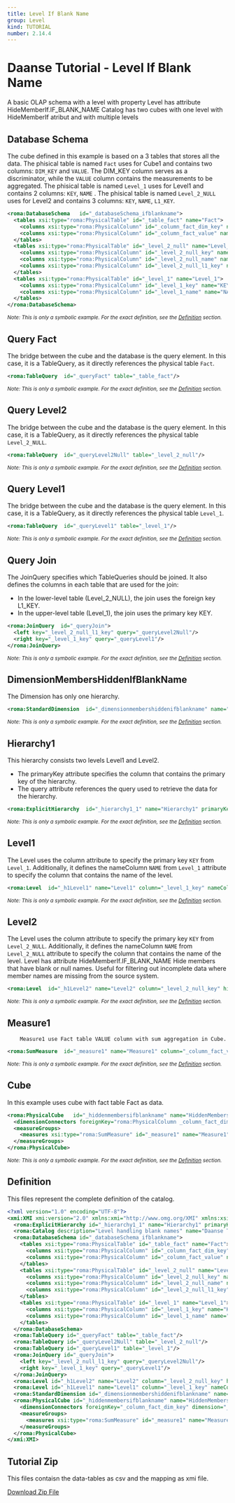 ```yaml
---
title: Level If Blank Name
group: Level
kind: TUTORIAL
number: 2.14.4
---
```

# Daanse Tutorial - Level If Blank Name

A basic OLAP schema with a level with property Level has attribute HideMemberIf.IF_BLANK_NAME
Catalog has two cubes with one level with HideMemberIf atribut and with multiple levels


## Database Schema

The cube defined in this example is based on a 3 tables that stores all the data.
The phisical table is named `Fact` uses for Cube1 and contains two columns: `DIM_KEY` and `VALUE`.
The DIM_KEY column serves as a discriminator, while the `VALUE` column contains the measurements to be aggregated.
The phisical table is named `Level_1` uses for Level1 and contains 2 columns: `KEY`, `NAME` .
The phisical table is named `Level_2_NULL` uses for Level2 and contains 3 columns: `KEY`, `NAME`, `L1_KEY`.


```xml
<roma:DatabaseSchema   id="_databaseSchema_ifblankname">
  <tables xsi:type="roma:PhysicalTable" id="_table_fact" name="Fact">
    <columns xsi:type="roma:PhysicalColumn" id="_column_fact_dim_key" name="DIM_KEY" type="Integer"/>
    <columns xsi:type="roma:PhysicalColumn" id="_column_fact_value" name="VALUE" type="Integer"/>
  </tables>
  <tables xsi:type="roma:PhysicalTable" id="_level_2_null" name="Level_2_NULL">
    <columns xsi:type="roma:PhysicalColumn" id="_level_2_null_key" name="KEY" type="Integer"/>
    <columns xsi:type="roma:PhysicalColumn" id="_level_2_null_name" name="NAME"/>
    <columns xsi:type="roma:PhysicalColumn" id="_level_2_null_l1_key" name="L1_KEY" type="Integer"/>
  </tables>
  <tables xsi:type="roma:PhysicalTable" id="_level_1" name="Level_1">
    <columns xsi:type="roma:PhysicalColumn" id="_level_1_key" name="KEY" type="Integer"/>
    <columns xsi:type="roma:PhysicalColumn" id="_level_1_name" name="NAME"/>
  </tables>
</roma:DatabaseSchema>

```
*<small>Note: This is only a symbolic example. For the exact definition, see the [Definition](#definition) section.</small>*
## Query Fact

The bridge between the cube and the database is the query element. In this case, it is a TableQuery,
as it directly references the physical table `Fact`.


```xml
<roma:TableQuery  id="_queryFact" table="_table_fact"/>

```
*<small>Note: This is only a symbolic example. For the exact definition, see the [Definition](#definition) section.</small>*
## Query Level2

The bridge between the cube and the database is the query element. In this case, it is a TableQuery,
as it directly references the physical table `Level_2_NULL`.


```xml
<roma:TableQuery  id="_queryLevel2Null" table="_level_2_null"/>

```
*<small>Note: This is only a symbolic example. For the exact definition, see the [Definition](#definition) section.</small>*
## Query Level1

The bridge between the cube and the database is the query element. In this case, it is a TableQuery,
as it directly references the physical table `Level_1`.


```xml
<roma:TableQuery  id="_queryLevel1" table="_level_1"/>

```
*<small>Note: This is only a symbolic example. For the exact definition, see the [Definition](#definition) section.</small>*
## Query Join

The JoinQuery specifies which TableQueries should be joined. It also defines the columns in each table that are used for the join:

- In the lower-level table (Level_2_NULL), the join uses the foreign key L1_KEY.
- In the upper-level table (Level_1), the join uses the primary key KEY.



```xml
<roma:JoinQuery  id="_queryJoin">
  <left key="_level_2_null_l1_key" query="_queryLevel2Null"/>
  <right key="_level_1_key" query="_queryLevel1"/>
</roma:JoinQuery>

```
*<small>Note: This is only a symbolic example. For the exact definition, see the [Definition](#definition) section.</small>*
## DimensionMembersHiddenIfBlankName

The Dimension has only one hierarchy.


```xml
<roma:StandardDimension  id="_dimensionmembershiddenifblankname" name="DimensionMembersHiddenIfBlankName" hierarchies="roma:ExplicitHierarchy _hierarchy1_1"/>

```
*<small>Note: This is only a symbolic example. For the exact definition, see the [Definition](#definition) section.</small>*
## Hierarchy1

This hierarchy consists two levels Level1 and Level2.
- The primaryKey attribute specifies the column that contains the primary key of the hierarchy.
- The query attribute references the query used to retrieve the data for the hierarchy.


```xml
<roma:ExplicitHierarchy  id="_hierarchy1_1" name="Hierarchy1" primaryKey="_level_2_null_key" query="_queryJoin" levels="_h1Level1 _h1Level2"/>

```
*<small>Note: This is only a symbolic example. For the exact definition, see the [Definition](#definition) section.</small>*
## Level1

The Level uses the column attribute to specify the primary key `KEY` from `Level_1`.
Additionally, it defines the nameColumn `NAME` from `Level_1` attribute  to specify
the column that contains the name of the level.


```xml
<roma:Level  id="_h1Level1" name="Level1" column="_level_1_key" nameColumn="_level_1_name"/>

```
*<small>Note: This is only a symbolic example. For the exact definition, see the [Definition](#definition) section.</small>*
## Level2

The Level uses the column attribute to specify the primary key `KEY` from `Level_2_NULL`.
Additionally, it defines the nameColumn `NAME` from `Level_2_NULL` attribute  to specify
the column that contains the name of the level.
Level has  attribute HideMemberIf.IF_BLANK_NAME
Hide members that have blank or null names. Useful for filtering out incomplete data
where member names are missing from the source system.


```xml
<roma:Level  id="_h1Level2" name="Level2" column="_level_2_null_key" hideMemberIf="IfBlankName" nameColumn="_level_2_null_name"/>

```
*<small>Note: This is only a symbolic example. For the exact definition, see the [Definition](#definition) section.</small>*
## Measure1

        Measure1 use Fact table VALUE column with sum aggregation in Cube.


```xml
<roma:SumMeasure  id="_measure1" name="Measure1" column="_column_fact_value"/>

```
*<small>Note: This is only a symbolic example. For the exact definition, see the [Definition](#definition) section.</small>*
## Cube

In this example uses cube with fact table Fact as data.


```xml
<roma:PhysicalCube   id="_hiddenmembersifblankname" name="HiddenMembersIfBlankName" query="_queryFact">
  <dimensionConnectors foreignKey="roma:PhysicalColumn _column_fact_dim_key" dimension="roma:StandardDimension _dimensionmembershiddenifblankname" overrideDimensionName="DimensionMembersHiddenIfBlankName" id="_dc_dimensionMembersHiddenIfBlankName"/>
  <measureGroups>
    <measures xsi:type="roma:SumMeasure" id="_measure1" name="Measure1" column="_column_fact_value"/>
  </measureGroups>
</roma:PhysicalCube>

```
*<small>Note: This is only a symbolic example. For the exact definition, see the [Definition](#definition) section.</small>*

## Definition

This files represent the complete definition of the catalog.

```xml
<?xml version="1.0" encoding="UTF-8"?>
<xmi:XMI xmi:version="2.0" xmlns:xmi="http://www.omg.org/XMI" xmlns:xsi="http://www.w3.org/2001/XMLSchema-instance" xmlns:roma="https://www.daanse.org/spec/org.eclipse.daanse.rolap.mapping">
  <roma:ExplicitHierarchy id="_hierarchy1_1" name="Hierarchy1" primaryKey="_level_2_null_key" query="_queryJoin" levels="_h1Level1 _h1Level2"/>
  <roma:Catalog description="Level handling blank names" name="Daanse Tutorial - Level If Blank Name" cubes="_hiddenmembersifblankname" dbschemas="_databaseSchema_ifblankname"/>
  <roma:DatabaseSchema id="_databaseSchema_ifblankname">
    <tables xsi:type="roma:PhysicalTable" id="_table_fact" name="Fact">
      <columns xsi:type="roma:PhysicalColumn" id="_column_fact_dim_key" name="DIM_KEY" type="Integer"/>
      <columns xsi:type="roma:PhysicalColumn" id="_column_fact_value" name="VALUE" type="Integer"/>
    </tables>
    <tables xsi:type="roma:PhysicalTable" id="_level_2_null" name="Level_2_NULL">
      <columns xsi:type="roma:PhysicalColumn" id="_level_2_null_key" name="KEY" type="Integer"/>
      <columns xsi:type="roma:PhysicalColumn" id="_level_2_null_name" name="NAME"/>
      <columns xsi:type="roma:PhysicalColumn" id="_level_2_null_l1_key" name="L1_KEY" type="Integer"/>
    </tables>
    <tables xsi:type="roma:PhysicalTable" id="_level_1" name="Level_1">
      <columns xsi:type="roma:PhysicalColumn" id="_level_1_key" name="KEY" type="Integer"/>
      <columns xsi:type="roma:PhysicalColumn" id="_level_1_name" name="NAME"/>
    </tables>
  </roma:DatabaseSchema>
  <roma:TableQuery id="_queryFact" table="_table_fact"/>
  <roma:TableQuery id="_queryLevel2Null" table="_level_2_null"/>
  <roma:TableQuery id="_queryLevel1" table="_level_1"/>
  <roma:JoinQuery id="_queryJoin">
    <left key="_level_2_null_l1_key" query="_queryLevel2Null"/>
    <right key="_level_1_key" query="_queryLevel1"/>
  </roma:JoinQuery>
  <roma:Level id="_h1Level2" name="Level2" column="_level_2_null_key" hideMemberIf="IfBlankName" nameColumn="_level_2_null_name"/>
  <roma:Level id="_h1Level1" name="Level1" column="_level_1_key" nameColumn="_level_1_name"/>
  <roma:StandardDimension id="_dimensionmembershiddenifblankname" name="DimensionMembersHiddenIfBlankName" hierarchies="_hierarchy1_1"/>
  <roma:PhysicalCube id="_hiddenmembersifblankname" name="HiddenMembersIfBlankName" query="_queryFact">
    <dimensionConnectors foreignKey="_column_fact_dim_key" dimension="_dimensionmembershiddenifblankname" overrideDimensionName="DimensionMembersHiddenIfBlankName" id="_dc_dimensionMembersHiddenIfBlankName"/>
    <measureGroups>
      <measures xsi:type="roma:SumMeasure" id="_measure1" name="Measure1" column="_column_fact_value"/>
    </measureGroups>
  </roma:PhysicalCube>
</xmi:XMI>

```



## Tutorial Zip
This files contaisn the data-tables as csv and the mapping as xmi file.

<a href="./zip/tutorial.level.ifblankname.zip" download>Download Zip File</a>
